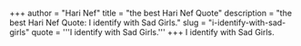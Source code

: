 +++
author = "Hari Nef"
title = "the best Hari Nef Quote"
description = "the best Hari Nef Quote: I identify with Sad Girls."
slug = "i-identify-with-sad-girls"
quote = '''I identify with Sad Girls.'''
+++
I identify with Sad Girls.
